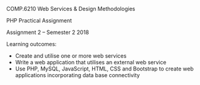 
COMP.6210  Web Services & Design Methodologies

PHP Practical Assignment

Assignment 2 – Semester 2 2018


Learning outcomes:
*	Create and utilise one or more web services
*	Write a web application that utilises an external web service
* Use PHP, MySQL, JavaScript, HTML, CSS and Bootstrap to create web applications incorporating data base connectivity
